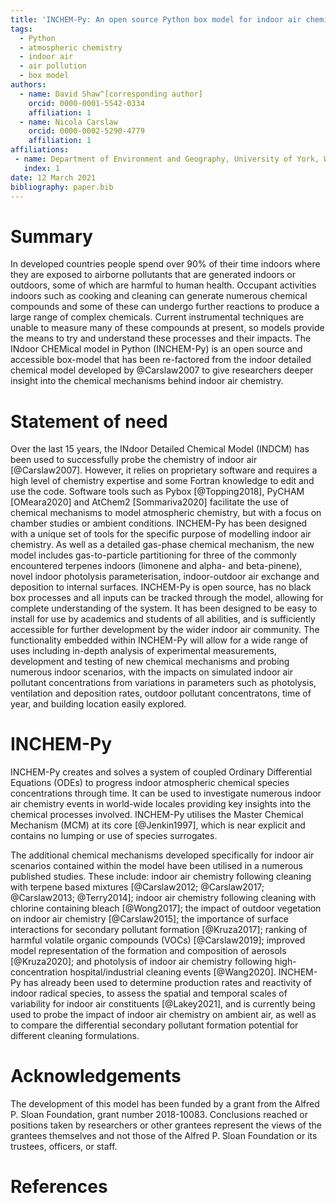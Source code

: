 ```yaml
---
title: 'INCHEM-Py: An open source Python box model for indoor air chemistry'
tags:
  - Python
  - atmospheric chemistry
  - indoor air
  - air pollution
  - box model
authors:
  - name: David Shaw^[corresponding author]
    orcid: 0000-0001-5542-0334
    affiliation: 1
  - name: Nicola Carslaw
    orcid: 0000-0002-5290-4779
    affiliation: 1
affiliations:
 - name: Department of Environment and Geography, University of York, Wentworth Way, York, YO10 5NG, United Kingdom
   index: 1
date: 12 March 2021
bibliography: paper.bib
---
```


# Summary

In developed countries people spend over 90% of their time indoors where they are exposed to airborne pollutants that are generated indoors or outdoors, some of which are harmful to human health. Occupant activities indoors such as cooking and cleaning can generate numerous chemical compounds and some of these can undergo further reactions to produce a large range of complex chemicals. Current instrumental techniques are unable to measure many of these compounds at present, so models provide the means to try and understand these processes and their impacts. The INdoor CHEMical model in Python (INCHEM-Py) is an open source and accessible box-model that has been re-factored from the indoor detailed chemical model developed by @Carslaw2007 to give researchers deeper insight into the chemical mechanisms behind indoor air chemistry. 

# Statement of need

Over the last 15 years, the INdoor Detailed Chemical Model (INDCM) has been used to successfully probe the chemistry of indoor air [@Carslaw2007]. However, it relies on proprietary software and requires a high level of chemistry expertise and some Fortran knowledge to edit and use the code. Software tools such as Pybox [@Topping2018], PyCHAM [OMeara2020] and AtChem2 [Sommariva2020] facilitate the use of chemical mechanisms to model atmospheric chemistry, but with a focus on chamber studies or ambient conditions. INCHEM-Py has been designed with a unique set of tools for the specific purpose of modelling indoor air chemistry. As well as a detailed gas-phase chemical mechanism, the new model includes gas-to-particle partitioning for three of the commonly encountered terpenes indoors (limonene and alpha- and beta-pinene), novel indoor photolysis parameterisation, indoor-outdoor air exchange and deposition to internal surfaces. INCHEM-Py is open source, has no black box processes and all inputs can be tracked through the model, allowing for complete understanding of the system. It has been designed to be easy to install for use by academics and students of all abilities, and is sufficiently accessible for further development by the wider indoor air community. The functionality embedded within INCHEM-Py will allow for a wide range of uses including in-depth analysis of experimental measurements, development and testing of new chemical mechanisms and probing numerous indoor scenarios, with the impacts on simulated indoor air pollutant concentrations from variations in parameters such as photolysis, ventilation and deposition rates, outdoor pollutant concentratons, time of year, and building location easily explored. 

# INCHEM-Py

INCHEM-Py creates and solves a system of coupled Ordinary Differential Equations (ODEs) to progress indoor atmospheric chemical species concentrations through time. It can be used to investigate numerous indoor air chemistry events in world-wide locales providing key insights into the chemical processes involved. INCHEM-Py utilises the Master Chemical Mechanism (MCM) at its core [@Jenkin1997], which is near explicit and contains no lumping or use of species surrogates.

The additional chemical mechanisms developed specifically for indoor air scenarios contained within the model have been utilised in a numerous published studies. These include: indoor air chemistry following cleaning with terpene based mixtures [@Carslaw2012; @Carslaw2017; @Carslaw2013; @Terry2014]; indoor air chemistry following cleaning with chlorine containing bleach [@Wong2017]; the impact of outdoor vegetation on indoor air chemistry [@Carslaw2015]; the importance of surface interactions for secondary pollutant formation [@Kruza2017]; ranking of harmful volatile organic compounds (VOCs) [@Carslaw2019]; improved model representation of the formation and composition of aerosols [@Kruza2020]; and photolysis of indoor air chemistry following high-concentration hospital/industrial cleaning events [@Wang2020]. INCHEM-Py has already been used to determine production rates and reactivity of indoor radical species, to assess the spatial and temporal scales of variability for indoor air constituents [@Lakey2021], and is currently being used to probe the impact of indoor air chemistry on ambient air, as well as to compare the differential secondary pollutant formation potential for different cleaning formulations.  

# Acknowledgements

The development of this model has been funded by a grant from the Alfred P. Sloan Foundation, grant number 2018-10083. Conclusions reached or positions taken by researchers or other grantees represent the views of the grantees themselves and not those of the Alfred P. Sloan Foundation or its trustees, officers, or staff.

# References